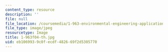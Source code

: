 ```yaml
---
content_type: resource
description: ''
file: null
file_location: /coursemedia/1-963-environmental-engineering-applications-of-geographic-information-systems-fall-2004/eb1069939c0fecdf482669f2d5305770_1-963f04-th.jpg
file_type: image/jpeg
resourcetype: Image
title: 1-963f04-th.jpg
uid: eb106993-9c0f-ecdf-4826-69f2d5305770
---
```

